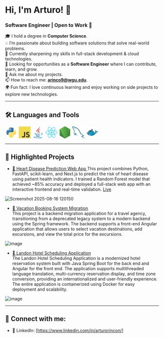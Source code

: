 # Hi, I'm Arturo! 👋  
### Software Engineer | Open to Work 🚀  

🎓 I hold a degree in **Computer Science**.  
💡 I’m passionate about building software solutions that solve real-world problems.  
🌱 Currently sharpening my skills in full-stack development & cloud technologies.  
📌 Looking for opportunities as a **Software Engineer** where I can contribute, learn, and grow.  
💬 Ask me about my projects.  
📫 How to reach me: **arinco9@wgu.edu**.  
🌍 Fun fact: I love continuous learning and enjoy working on side projects to explore new technologies.  

---

## 🛠️ Languages and Tools
<p align="left">
  <img src="https://raw.githubusercontent.com/devicons/devicon/master/icons/python/python-original.svg" alt="python" width="40" height="40"/> 
  <img src="https://raw.githubusercontent.com/devicons/devicon/master/icons/javascript/javascript-original.svg" alt="javascript" width="40" height="40"/> 
  <img src="https://raw.githubusercontent.com/devicons/devicon/master/icons/java/java-original.svg" alt="java" width="40" height="40"/> 
  <img src="https://raw.githubusercontent.com/devicons/devicon/master/icons/react/react-original.svg" alt="react" width="40" height="40"/> 
  <img src="https://raw.githubusercontent.com/devicons/devicon/master/icons/nodejs/nodejs-original.svg" alt="nodejs" width="40" height="40"/> 
  <img src="https://raw.githubusercontent.com/devicons/devicon/master/icons/mysql/mysql-original.svg" alt="mysql" width="40" height="40"/> 
  <img src="https://raw.githubusercontent.com/devicons/devicon/master/icons/docker/docker-original.svg" alt="docker" width="40" height="40"/> 
</p>

---

## 🌟 Highlighted Projects
- [📌 Heart Disease Prediction Web App ](https://github.com/artur1802/frontend-heart-predictor)
This project combines Python, FastAPI, scikit-learn, and Next.js to predict the risk of heart disease using patient health indicators. I trained a Random Forest model that achieved ~85% accuracy and deployed a full-stack web app with an interactive frontend and real-time validation.
[Live](https://frontend-heart-predictor-5-git-530957-arturos-projects-65f856a2.vercel.app/)

<img width="631" height="862" alt="Screenshot 2025-08-16 120150" src="https://github.com/user-attachments/assets/1f1cd8d8-7bc1-4794-9451-3c2857e12719" />


- [📌 Vacation Booking System Migration ](https://github.com/artur1802/Back-End-Migration-to-Spring-Framework)  
This project is a backend migration application for a travel agency, transitioning from a deprecated legacy system to a modern backend using the Spring framework. The backend supports a front-end Angular application that allows users to select vacation destinations, add excursions, and view the total price for the excursions.

<img width="1893" height="893" alt="image" src="https://github.com/user-attachments/assets/1e4f15ff-0feb-4ed3-af61-1510e994f37c" />


- [📌 Landon Hotel Scheduling Application](https://github.com/artur1802/Landon-Hotel-Sheduling-Application/tree/main)  
The Landon Hotel Scheduling Application is a modernized hotel reservation system built with Java Spring Boot for the back end and Angular for the front end. The application supports multithreaded language translation, multi-currency reservation display, and time zone conversion, providing an internationalized and user-friendly experience. The entire application is containerized using Docker for easy deployment and scalability.

<img width="1642" height="916" alt="image" src="https://github.com/user-attachments/assets/575f5c33-3ec8-4ed2-9ec6-1354626123cf" />

---

## 🔗 Connect with me:
- 💼 LinkedIn: [https://www.linkedin.com/in/arturorincon/]  
